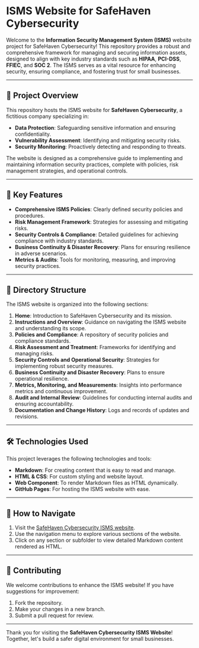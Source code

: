 # ISMS Website for SafeHaven Cybersecurity

Welcome to the **Information Security Management System (ISMS)** website project for SafeHaven Cybersecurity! This repository provides a robust and comprehensive framework for managing and securing information assets, designed to align with key industry standards such as **HIPAA**, **PCI-DSS**, **FFIEC**, and **SOC 2**. The ISMS serves as a vital resource for enhancing security, ensuring compliance, and fostering trust for small businesses.

---

## 🚀 Project Overview

This repository hosts the ISMS website for **SafeHaven Cybersecurity**, a fictitious company specializing in:
- **Data Protection**: Safeguarding sensitive information and ensuring confidentiality.
- **Vulnerability Assessment**: Identifying and mitigating security risks.
- **Security Monitoring**: Proactively detecting and responding to threats.

The website is designed as a comprehensive guide to implementing and maintaining information security practices, complete with policies, risk management strategies, and operational controls.

---

## 🌟 Key Features
- **Comprehensive ISMS Policies**: Clearly defined security policies and procedures.
- **Risk Management Framework**: Strategies for assessing and mitigating risks.
- **Security Controls & Compliance**: Detailed guidelines for achieving compliance with industry standards.
- **Business Continuity & Disaster Recovery**: Plans for ensuring resilience in adverse scenarios.
- **Metrics & Audits**: Tools for monitoring, measuring, and improving security practices.

---

## 📂 Directory Structure

The ISMS website is organized into the following sections:

1. **Home**: Introduction to SafeHaven Cybersecurity and its mission.
2. **Instructions and Overview**: Guidance on navigating the ISMS website and understanding its scope.
3. **Policies and Compliance**: A repository of security policies and compliance standards.
4. **Risk Assessment and Treatment**: Frameworks for identifying and managing risks.
5. **Security Controls and Operational Security**: Strategies for implementing robust security measures.
6. **Business Continuity and Disaster Recovery**: Plans to ensure operational resilience.
7. **Metrics, Monitoring, and Measurements**: Insights into performance metrics and continuous improvement.
8. **Audit and Internal Review**: Guidelines for conducting internal audits and ensuring accountability.
9. **Documentation and Change History**: Logs and records of updates and revisions.

---

## 🛠️ Technologies Used

This project leverages the following technologies and tools:
- **Markdown**: For creating content that is easy to read and manage.
- **HTML & CSS**: For custom styling and website layout.
- **<zero-md> Web Component**: To render Markdown files as HTML dynamically.
- **GitHub Pages**: For hosting the ISMS website with ease.

---

## 📖 How to Navigate

1. Visit the [SafeHaven Cybersecurity ISMS website](https://bmediboi.github.io/ISMS-Website-for-SafeHaven-Cybersecurity/).
2. Use the navigation menu to explore various sections of the website.
3. Click on any section or subfolder to view detailed Markdown content rendered as HTML.

---

## 🤝 Contributing

We welcome contributions to enhance the ISMS website! If you have suggestions for improvement:
1. Fork the repository.
2. Make your changes in a new branch.
3. Submit a pull request for review.

---

Thank you for visiting the **SafeHaven Cybersecurity ISMS Website**! Together, let's build a safer digital environment for small businesses.
